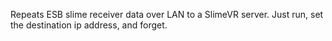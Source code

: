 Repeats ESB slime receiver data over LAN to a SlimeVR server.
Just run, set the destination ip address, and forget.
